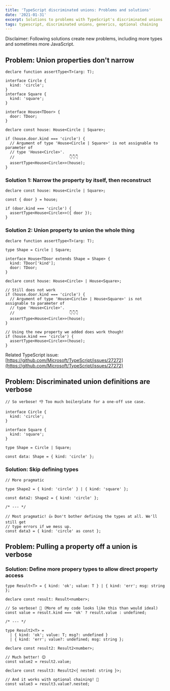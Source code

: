 ```yaml
---
title: 'TypeScript discriminated unions: Problems and solutions'
date: '2021-01-31'
excerpt: Solutions to problems with TypeScript's discriminated unions
tags: typescript, discriminated unions, generics, optional chaining
---
```


Disclaimer: Following solutions create new problems, including more types and sometimes more JavaScript.

## Problem: Union properties don't narrow

```tsx
declare function assertType<T>(arg: T);

interface Circle {
  kind: 'circle';
}
interface Square {
  kind: 'square';
}

interface House<TDoor> {
  door: TDoor;
}

declare const house: House<Circle | Square>;

if (house.door.kind === 'circle') {
  // Argument of type 'House<Circle | Square>' is not assignable to parameter of
  // type 'House<Circle>'.
  //                        👇👇👇
  assertType<House<Circle>>(house);
}
```

### Solution 1: Narrow the property by itself, then reconstruct

```tsx
declare const house: House<Circle | Square>;

const { door } = house;

if (door.kind === 'circle') {
  assertType<House<Circle>>({ door });
}
```

### Solution 2: Union property to union the whole thing

```tsx
declare function assertType<T>(arg: T);

type Shape = Circle | Square;

interface House<TDoor extends Shape = Shape> {
  kind: TDoor['kind'];
  door: TDoor;
}

declare const house: House<Circle> | House<Square>;

// Still does not work
if (house.door.kind === 'circle') {
  // Argument of type 'House<Circle> | House<Square>' is not assignable to parameter of
  // type 'House<Circle>'.
  //                        👇👇👇
  assertType<House<Circle>>(house);
}

// Using the new property we added does work though!
if (house.kind === 'circle') {
  assertType<House<Circle>>(house);
}
```

Related TypeScript issue: [https://github.com/Microsoft/TypeScript/issues/27272](https://github.com/Microsoft/TypeScript/issues/27272)

## Problem: Discriminated union definitions are verbose

```tsx
// So verbose! 👎 Too much boilerplate for a one-off use case.

interface Circle {
  kind: 'circle';
}

interface Square {
  kind: 'square';
}

type Shape = Circle | Square;

const data: Shape = { kind: 'circle' };
```

### Solution: Skip defining types

```tsx
// More pragmatic

type Shape2 = { kind: 'circle' } | { kind: 'square' };

const data2: Shape2 = { kind: 'circle' };

/* --- */

// Most pragmatic! 👍 Don't bother defining the types at all. We'll still get
// type errors if we mess up.
const data3 = { kind: 'circle' as const };
```

## Problem: Pulling a property off a union is verbose

### Solution: Define more propery types to allow direct property access

```tsx
type Result<T> = { kind: 'ok'; value: T } | { kind: 'err'; msg: string };

declare const result: Result<number>;

// So verbose! 🤮 (More of my code looks like this than would ideal)
const value = result.kind === 'ok' ? result.value : undefined;

/* --- */

type Result2<T> =
  | { kind: 'ok'; value: T; msg?: undefined }
  | { kind: 'err'; value?: undefined; msg: string };

declare const result2: Result2<number>;

// Much better! 😌
const value2 = result2.value;

declare const result3: Result2<{ nested: string }>;

// And it works with optional chaining! 🎊
const value3 = result3.value?.nested;
```
